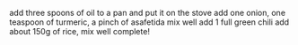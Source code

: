 add three spoons of oil to a pan and put it on the stove
add one onion, one teaspoon of turmeric, a pinch of asafetida
mix well
add 1 full green chili 
add about 150g of rice, mix well 
complete!
